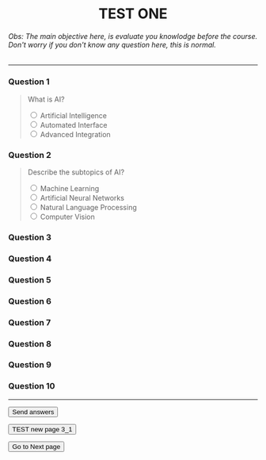 # <center>TEST ONE</center>

###### Obs: The main objective here, is evaluate you knowlodge before the course. Don't worry if you don't know any question here, this is normal.

---

### **Question 1**

> <label for="AQ1">What is AI?</label><br>
> <div class="radio-group">
> <input type="radio" id="ai_ai1" name="AQ1" value="Artificial Intelligence" required>
> <label for="ai_ai1">Artificial Intelligence</label>
> </div>
> <div class="radio-group">
> <input type="radio" id="ai_ai2" name="AQ1" value="Automated Interface" required>
> <label for="ai_ai2">Automated Interface</label>
> </div>
> <div class="radio-group">
> <input type="radio" id="ai_ai3" name="AQ1" value="Advanced Integration" required>
> <label for="ai_ai3">Advanced Integration</label>
> </div>

### **Question 2**

> <label for="AQ2">Describe the subtopics of AI?</label><br>
> <div class="radio-group">
> <input type="radio" id="ml_ml" name="AQ2" value="Machine Learning" required>
> <label for="ml_ml">Machine Learning</label>
> </div>
> <div class="radio-group">
> <input type="radio" id="ann_ann" name="AQ2" value="Artificial Neural Networks" required>
> <label for="ann_ann">Artificial Neural Networks</label>
> </div>
> <div class="radio-group">
> <input type="radio" id="nlp_nlp" name="AQ2" value="Natural Language Processing" required>
> <label for="nlp_nlp">Natural Language Processing</label>
> </div>
> <div class="radio-group">
> <input type="radio" id="cv_cv" name="AQ2" value="Computer Vision" required>
> <label for="cv_cv">Computer Vision</label>
> </div>

### **Question 3**

### **Question 4**

### **Question 5**

### **Question 6**

### **Question 7**

### Question 8

### Question 9

### Question 10

---

<button type="submit">Send answers</button>
</form>

<form action="{{ url_for('TEST_page_3_1') }}" method="get">
    <button type="submit">TEST new page 3_1</button>
</form>

<form action="{{ url_for('page_3') }}" method="get">
    <button type="submit">Go to Next page</button>
</form>
